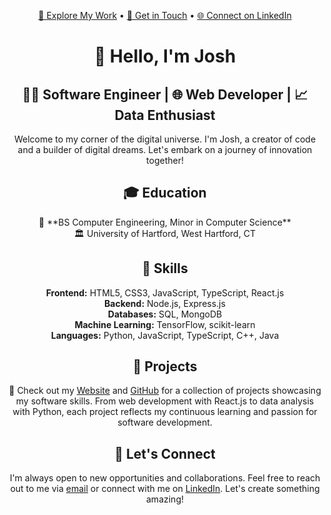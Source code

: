 <!-- Header Section -->
<p align="center">
  <a href="https://jmenzies722.github.io/Menzies-Portfolio/port.html" target="_blank">🚀 Explore My Work</a> •
  <a href="mailto:jmenzies722@gmail.com">📧 Get in Touch</a> •
  <a href="https://linkedin.com/in/josh-m123456" target="_blank">🌐 Connect on LinkedIn</a>
</p>

<h1 align="center">👋 Hello, I'm Josh</h1>

<h2 align="center">👨‍💻 Software Engineer | 🌐 Web Developer | 📈 Data Enthusiast</h2>

<p align="center">Welcome to my corner of the digital universe. I'm Josh, a creator of code and a builder of digital dreams. Let's embark on a journey of innovation together!</p>
<!-- Education Section -->
<h2 align="center">🎓 Education</h2>

<p align="center">📜 **BS Computer Engineering, Minor in Computer Science**<br>🏛️ University of Hartford, West Hartford, CT</p>

<!-- Skills Section -->
<h2 align="center">🧠 Skills</h2>

<p align="center">
  <b>Frontend:</b> HTML5, CSS3, JavaScript, TypeScript, React.js<br>
  <b>Backend:</b> Node.js, Express.js<br>
  <b>Databases:</b> SQL, MongoDB<br>
  <b>Machine Learning:</b> TensorFlow, scikit-learn<br>
  <b>Languages:</b> Python, JavaScript, TypeScript, C++, Java
</p>

<!-- Projects Section -->
<h2 align="center">🔋 Projects</h2>

<p align="center">
  🚀 Check out my <a href="https://jmenzies722.github.io/Menzies-Portfolio/port.html">Website</a> and <a href="https://github.com/jmenzies722">GitHub</a> for a collection of projects showcasing my software skills. From web development with React.js to data analysis with Python, each project reflects my continuous learning and passion for software development.
</p>


<!-- Contact Section -->
<h2 align="center">📱 Let's Connect</h2>

<p align="center">I'm always open to new opportunities and collaborations. Feel free to reach out to me via <a href="mailto:jmenzies722@gmail.com">email</a> or connect with me on <a href="https://linkedin.com/in/josh-m123456">LinkedIn</a>. Let's create something amazing!</p>

